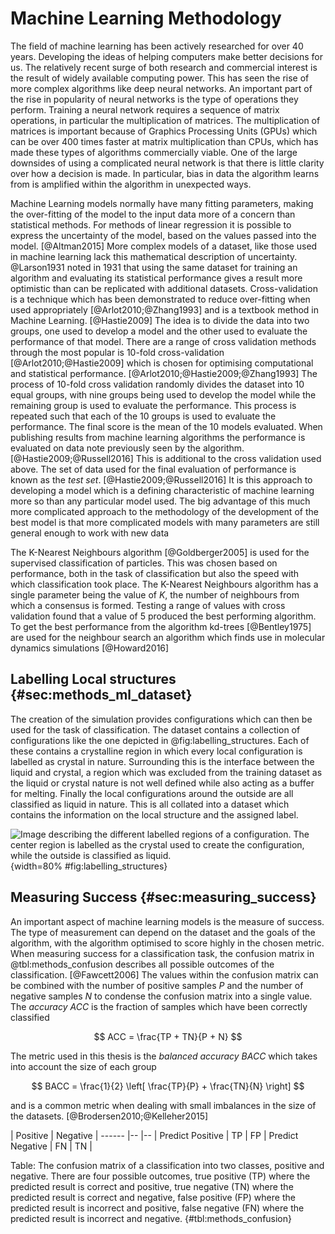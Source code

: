 # Machine Learning Methodology

The field of machine learning has been actively researched for over 40 years.
Developing the ideas of helping computers make better decisions for us.
The relatively recent surge of both research and commercial interest
is the result of widely available computing power.
This has seen the rise of more complex algorithms like deep neural networks.
An important part of the rise in popularity of neural networks
is the type of operations they perform.
Training a neural network requires a sequence of matrix operations,
in particular the multiplication of matrices.
The multiplication of matrices is important because of Graphics Processing Units (GPUs)
which can be over 400 times faster at matrix multiplication than CPUs,
which has made these types of algorithms commercially viable.
One of the large downsides of using a complicated neural network
is that there is little clarity over how a decision is made.
In particular, bias in data the algorithm learns from
is amplified within the algorithm in unexpected ways.

Machine Learning models normally have many fitting parameters,
making the over-fitting of the model to the input data
more of a concern than statistical methods.
For methods of linear regression
it is possible to express the uncertainty of the model,
based on the values passed into the model. [@Altman2015]
More complex models of a dataset,
like those used in machine learning
lack this mathematical description of uncertainty.
@Larson1931 noted in 1931 that
using the same dataset for training an algorithm and evaluating its statistical performance
gives a result more optimistic than can be replicated with additional datasets.
Cross-validation is a technique which
has been demonstrated to reduce over-fitting when used appropriately [@Arlot2010;@Zhang1993]
and is a textbook method in Machine Learning. [@Hastie2009]
The idea is to divide the data into two groups,
one used to develop a model
and the other used to evaluate the performance of that model.
There are a range of cross validation methods
through the most popular is 10-fold cross-validation [@Arlot2010;@Hastie2009]
which is chosen for optimising computational and statistical performance. [@Arlot2010;@Hastie2009;@Zhang1993]
The process of 10-fold cross validation
randomly divides the dataset into 10 equal groups,
with nine groups being used to develop the model
while the remaining group is used to evaluate the performance.
This process is repeated such that
each of the 10 groups is used to evaluate the performance.
The final score is the mean of the 10 models evaluated.
When publishing results from machine learning algorithms
the performance is evaluated on data note previously seen by the algorithm. [@Hastie2009;@Russell2016]
This is additional to the cross validation used above.
The set of data used for the final evaluation of performance
is known as the *test set*. [@Hastie2009;@Russell2016]
It is this approach to developing a model
which is a defining characteristic of machine learning
more so than any particular model used.
The big advantage of this much more complicated approach
to the methodology of the development of the best model
is that more complicated models with many parameters
are still general enough to work with new data

The K-Nearest Neighbours algorithm [@Goldberger2005]
is used for the supervised classification of particles.
This was chosen based on performance,
both in the task of classification
but also the speed with which classification took place.
The K-Nearest Neighbours algorithm has a single parameter
being the value of $K$,
the number of neighbours from which a consensus is formed.
Testing a range of values with cross validation found that a value of 5
produced the best performing algorithm.
To get the best performance from the algorithm
kd-trees [@Bentley1975] are used for the neighbour search
an algorithm which finds use in molecular dynamics simulations [@Howard2016]

## Labelling Local structures {#sec:methods_ml_dataset}

The creation of the simulation provides configurations
which can then be used for the task of classification.
The dataset contains a collection of configurations
like the one depicted in @fig:labelling_structures.
Each of these contains a crystalline region
in which every local configuration is labelled as crystal in nature.
Surrounding this is the interface between the liquid and crystal,
a region which was excluded from the training dataset
as the liquid or crystal nature is not well defined
while also acting as a buffer for melting.
Finally the local configurations around the outside
are all classified as liquid in nature.
This is all collated into a dataset which contains
the information on the local structure and
the assigned label.

![Image describing the different labelled regions of a configuration.
The center region is labelled as the crystal used to create the configuration,
while the outside is classified as liquid.
](../Projects/MLCrystals/figures/labelled_config.svg){width=80% #fig:labelling_structures}

## Measuring Success {#sec:measuring_success}

An important aspect of machine learning models
is the measure of success.
The type of measurement can depend on the dataset
and the goals of the algorithm,
with the algorithm optimised to score highly in the chosen metric.
When measuring success for a classification task,
the confusion matrix in @tbl:methods_confusion describes
all possible outcomes of the classification. [@Fawcett2006]
The values within the confusion matrix
can be combined with the number of positive samples $P$
and the number of negative samples $N$
to condense the confusion matrix into a single value.
The *accuracy* $ACC$ is the fraction of samples
which have been correctly classified

$$ ACC = \frac{TP + TN}{P + N} $$

The metric used in this thesis is the *balanced accuracy* $BACC$
which takes into account the size of each group

$$ BACC = \frac{1}{2} \left[ \frac{TP}{P} + \frac{TN}{N} \right] $$

and is a common metric when dealing with small imbalances
in the size of the datasets. [@Brodersen2010;@Kelleher2015]

| Positive | Negative |
------           |--        |--        |
Predict Positive | TP       | FP       |
Predict Negative | FN       | TN       |

Table: The confusion matrix of a classification into two classes, positive and negative.
There are four possible outcomes,
true positive (TP) where the predicted result is correct and positive,
true negative (TN) where the predicted result is correct and negative,
false positive (FP) where the predicted result is incorrect and positive,
false negative (FN) where the predicted result is incorrect and negative. {#tbl:methods_confusion}
